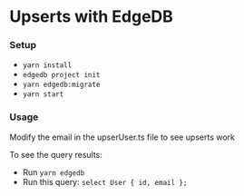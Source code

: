 # Upserts with EdgeDB

### Setup
- `yarn install`
- `edgedb project init`
- `yarn edgedb:migrate`
- `yarn start`


### Usage
Modify the email in the upserUser.ts file to see upserts work

To see the query results:

- Run `yarn edgedb`
- Run this query: `select User { id, email };`